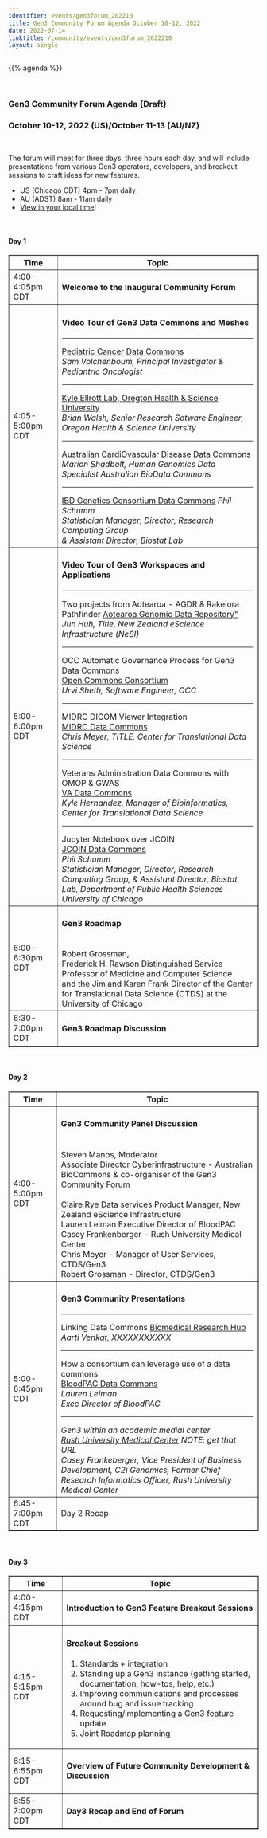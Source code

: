 ```yaml
---
identifier: events/gen3forum_202210
title: Gen3 Community Forum Agenda October 10-12, 2022
date: 2022-07-14
linktitle: /community/events/gen3forum_2022210
layout: single
---
```


{{% agenda %}}

<br>

### Gen3 Community Forum Agenda {Draft}
### October 10-12, 2022 (US)/October 11-13 (AU/NZ)

<br>

The forum will meet for three days, three hours each day, and will include presentations from various Gen3 operators, developers, and breakout sessions to craft ideas for new features.
<ul>
  <li> US (Chicago CDT) 4pm - 7pm daily </li>
  <li> AU (ADST) 8am - 11am daily  </li>
  <li> <a href=https://www.timeanddate.com/worldclock/fixedtime.html?msg=Gen3+Community+Forum+%28virtual%29&iso=20221010T16&p1=64&ah=3>View in your local time</a>! </li>
</ul>

<br>

#### Day 1

<table border=1 cellspacing="0" width="1000">
  <tr>
   <th> Time </th>
   <th> Topic </th>
  </tr>
  <tr>
     <td> 4:00-4:05pm CDT </td>
     <td> <h4> Welcome to the Inaugural Community Forum</h4> </td>
  </tr>
  <tr>
   <td> 4:05-5:00pm CDT </td>
   <td> <h4>Video Tour of Gen3 Data Commons and Meshes</h4> <hr>
        <a href=https://commons.cri.uchicago.edu/pcdc/>Pediatric Cancer Data Commons</a> <br>
        <i>Sam Volchenboum, Principal Investigator & Pediantric Oncologist</i>
        <hr>
        <a href="https://ellrottlab.org/">Kyle Ellrott Lab, Oregton Health & Science University</a><br>
        <i>Brian Walsh, Senior Research Sotware Engineer, Oregon Health & Science University</i>
        <hr>
        <a href="https://healdata.org>HEAL Data Commons</a> <br>
        <i> Aarti Venkat, Faculty in Department of Medicine and the Scientific Lead for CTDS at the University of Chicago</i>
        <hr>
        <a href="https://data.acdc.ozheart.org/">Australian CardiOvascular Disease Data Commons</a> <br>
          <i> Marion Shadbolt, Human Genomics Data Specialist Australian BioData Commons</i>
      <hr>
       <a href='https://ibdgc.datacommons.io/NIDDK'>IBD Genetics Consortium Data Commons</a>
       <i>Phil Schumm <br> Statistician Manager, Director, Research Computing Group <br> & Assistant Director, Biostat Lab
       </i>
       </td>
   </tr>
  <tr>
   <td> 5:00-6:00pm CDT  </td> <td> <h4>Video Tour of Gen3 Workspaces and Applications</h4> <hr>
    Two projects from Aotearoa - AGDR & Rakeiora Pathfinder
    <a href="https://repo.data.nesi.org.nz/">Aotearoa Genomic Data Repository"</a>
    <i> Jun Huh, Title, New Zealand eScience Infrastructure (NeSI) </i>
    <hr>
       OCC Automatic Governance Process for Gen3 Data Commons <br>
       <a href="occ-data.org">Open Commons Consortium</a><br>
       <i>Urvi Sheth, Software Engineer, OCC</i>
   <hr>
       MIDRC DICOM Viewer Integration <br>
       <a href="https://data.midrc.org/">MIDRC Data Commons</a><br>
       <i>Chris Meyer, TITLE, Center for Translational Data Science</i>
  <hr>
       Veterans Administration Data Commons with OMOP & GWAS <br>
       <a href=https://va.data-commons.org/>VA Data Commons</a> <br>
       <i> Kyle Hernandez, Manager of Bioinformatics, Center for Translational Data Science </i>
  <hr>
       Jupyter Notebook over JCOIN <br>
       <a href=https://jcoin.datacommons.io/>JCOIN Data Commons</a> <br>
       <i> Phil Schumm <br> Statistician Manager, Director, Research Computing Group, & Assistant Director, Biostat Lab, Department of Public Health Sciences University of Chicago </i>
       </td>
  </tr>
  <tr>
   <td> 6:00-6:30pm CDT </td> <td> <h4>Gen3 Roadmap</h4> <br> Robert Grossman, <br> Frederick H. Rawson Distinguished Service Professor of Medicine and Computer Science <br> and the Jim and Karen Frank Director of the Center for Translational Data Science (CTDS) at the University of Chicago </td>
  </tr>
  <tr>
   <td>6:30-7:00pm CDT </td> <td> <h4>Gen3 Roadmap Discussion</h4> </td>
  </tr>
</table>

<br>

#### Day 2

<table border=1 cellspacing="0" width="1000">
  <tr>
   <th> Time </th>
   <th> Topic </th>
  </tr>
  <tr>
   <td> 4:00-5:00pm CDT </td>
   <td> <h4> Gen3 Community Panel Discussion </h4> <br>
           Steven Manos, Moderator <br>
           Associate Director Cyberinfrastructure - Australian BioCommons & co-organiser of the Gen3 Community Forum <br>
           <br>
           Claire Rye Data services Product Manager, New Zealand eScience Infrastructure <br>
           Lauren Leiman Executive Director of BloodPAC <br>
           Casey Frankenberger - Rush University Medical Center <br>
           Chris Meyer - Manager of User Services, CTDS/Gen3<br>
           Robert Grossman - Director, CTDS/Gen3 <br>
    </td>
  </tr>
  <tr>
   <td> 5:00-6:45pm CDT </td>
   <td><h4> Gen3 Community Presentations</h4>
       <hr>
       Linking Data Commons
       <a href="https://brh.data-commons.org/">Biomedical Research Hub</a> <br>
       <i> Aarti Venkat, XXXXXXXXXXX </i>
       <hr>
      How a consortium can leverage use of a data commons <br>
      <a href="https://data.bloodpac.org/">BloodPAC Data Commons</a> <br>
      <i>Lauren Leiman <br> Exec Director of BloodPAC<i>
      <hr>
      Gen3 within an academic medial center <br>
      <a href="">Rush University Medical Center</a>
      NOTE:  get that URL <br>
      <i> Casey Frankeberger, Vice President of Business Development, C2i Genomics, Former Chief Research Informatics Officer, Rush University Medical Center</i>
   </td>
  </tr>
  <tr>
    <h4> <td> 6:45-7:00pm CDT </td>
    <td> Day 2 Recap </td> </h4>
  </tr>
</table>

<br>

#### Day 3

<table border=1 cellspacing="0" width="1000">
  <tr>
   <th> Time </th>
   <th> Topic </th>
  </tr>
   <td> 4:00-4:15pm CDT </td> <td><h4> Introduction to Gen3 Feature Breakout Sessions</h4> </td>
  </tr>
  <tr>
   <td> 4:15-5:15pm CDT </td>
   <td>  <h4>Breakout Sessions </h4> </hr>
        <ol>
          <li>Standards + integration</li>
          <li>Standing up a Gen3 instance (getting started, documentation, how-tos, help, etc.)</li>
          <li> Improving communications and processes around bug and issue tracking </li>
          <li> Requesting/implementing a Gen3 feature update </li>
          <li> Joint Roadmap planning </li>
        </ol>
   </td>
   </tr>
   <tr>
     <td> 6:15-6:55pm CDT </td>
     <td> <h4> Overview of Future Community Development & Discussion </h4> </td>
  </tr>
  <tr>
     <td> 6:55-7:00pm CDT </td>
     <td> <h4> Day3 Recap and End of Forum </h4> </td>
  </tr>
</table>

